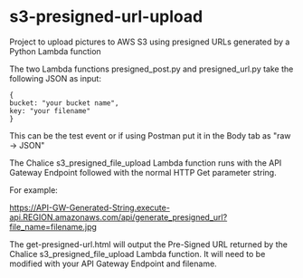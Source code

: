 # s3-presigned-url-upload
Project to upload pictures to AWS S3 using presigned URLs generated by a Python Lambda function

The two Lambda functions presigned_post.py and presigned_url.py take the following JSON as input:

```
{
bucket: "your bucket name",
key: "your filename"
}
```

This can be the test event or if using Postman put it in the Body tab as "raw -> JSON"

The Chalice s3_presigned_file_upload Lambda function runs with the API Gateway Endpoint followed with the normal HTTP Get parameter string.

For example:

https://API-GW-Generated-String.execute-api.REGION.amazonaws.com/api/generate_presigned_url?file_name=filename.jpg

The get-presigned-url.html will output the Pre-Signed URL returned by the Chalice s3_presigned_file_upload Lambda function.
It will need to be modified with your API Gateway Endpoint and filename.

